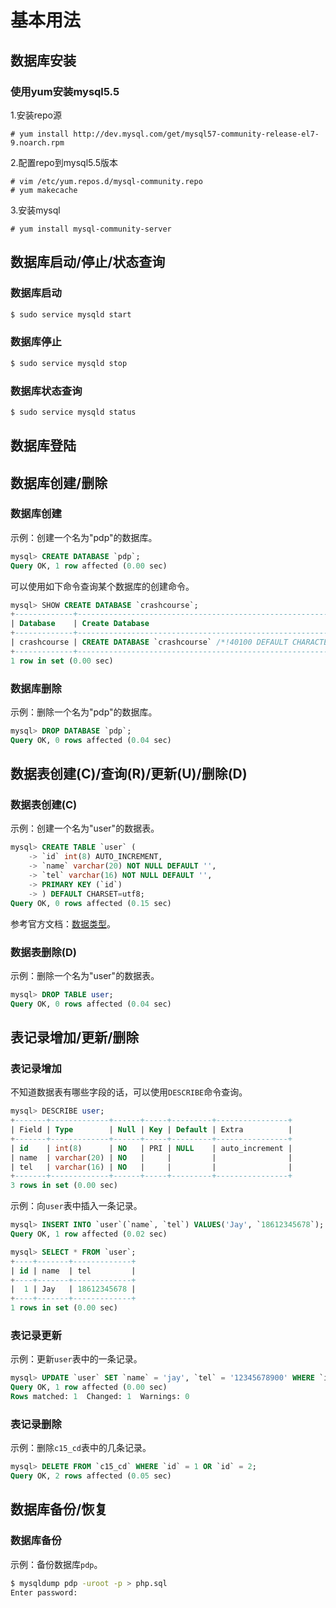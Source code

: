 # 基本用法

## 数据库安装

### 使用yum安装mysql5.5

1.安装repo源
```
# yum install http://dev.mysql.com/get/mysql57-community-release-el7-9.noarch.rpm
```

2.配置repo到mysql5.5版本

```
# vim /etc/yum.repos.d/mysql-community.repo
# yum makecache
```

3.安装mysql

```
# yum install mysql-community-server
```





## 数据库启动/停止/状态查询

### 数据库启动

```bash
$ sudo service mysqld start
```


### 数据库停止

```bash
$ sudo service mysqld stop
```


### 数据库状态查询

```bash
$ sudo service mysqld status
```


## 数据库登陆



## 数据库创建/删除

### 数据库创建

示例：创建一个名为"pdp"的数据库。

```sql
mysql> CREATE DATABASE `pdp`;
Query OK, 1 row affected (0.00 sec)
```

可以使用如下命令查询某个数据库的创建命令。

```sql
mysql> SHOW CREATE DATABASE `crashcourse`;
+-------------+------------------------------------------------------------------------+
| Database    | Create Database                                                        |
+-------------+------------------------------------------------------------------------+
| crashcourse | CREATE DATABASE `crashcourse` /*!40100 DEFAULT CHARACTER SET latin1 */ |
+-------------+------------------------------------------------------------------------+
1 row in set (0.00 sec)
```


### 数据库删除

示例：删除一个名为"pdp"的数据库。

```sql
mysql> DROP DATABASE `pdp`;
Query OK, 0 rows affected (0.04 sec)
```


## 数据表创建(C)/查询(R)/更新(U)/删除(D)

### 数据表创建(C)

示例：创建一个名为"user"的数据表。

```sql
mysql> CREATE TABLE `user` (
    -> `id` int(8) AUTO_INCREMENT,
    -> `name` varchar(20) NOT NULL DEFAULT '',
    -> `tel` varchar(16) NOT NULL DEFAULT '',
    -> PRIMARY KEY (`id`)
    -> ) DEFAULT CHARSET=utf8;
Query OK, 0 rows affected (0.15 sec)
```

参考官方文档：[数据类型](http://dev.mysql.com/doc/refman/5.6/en/data-types.html)。


### 数据表删除(D)

示例：删除一个名为"user"的数据表。

```sql
mysql> DROP TABLE user;
Query OK, 0 rows affected (0.04 sec)
```


## 表记录增加/更新/删除

### 表记录增加

不知道数据表有哪些字段的话，可以使用`DESCRIBE`命令查询。

```sql
mysql> DESCRIBE user;
+-------+-------------+------+-----+---------+----------------+
| Field | Type        | Null | Key | Default | Extra          |
+-------+-------------+------+-----+---------+----------------+
| id    | int(8)      | NO   | PRI | NULL    | auto_increment |
| name  | varchar(20) | NO   |     |         |                |
| tel   | varchar(16) | NO   |     |         |                |
+-------+-------------+------+-----+---------+----------------+
3 rows in set (0.00 sec)
```

示例：向`user`表中插入一条记录。

```sql
mysql> INSERT INTO `user`(`name`, `tel`) VALUES('Jay', `18612345678`);
Query OK, 1 row affected (0.02 sec)
```

```sql
mysql> SELECT * FROM `user`;
+----+-------+-------------+
| id | name  | tel         |
+----+-------+-------------+
|  1 | Jay   | 18612345678 |
+----+-------+-------------+
1 rows in set (0.00 sec)
```


### 表记录更新

示例：更新`user`表中的一条记录。

```sql
mysql> UPDATE `user` SET `name` = 'jay', `tel` = '12345678900' WHERE `id` = 1;
Query OK, 1 row affected (0.00 sec)
Rows matched: 1  Changed: 1  Warnings: 0
```


### 表记录删除

示例：删除`c15_cd`表中的几条记录。

```sql
mysql> DELETE FROM `c15_cd` WHERE `id` = 1 OR `id` = 2;
Query OK, 2 rows affected (0.05 sec)
```


## 数据库备份/恢复

### 数据库备份

示例：备份数据库`pdp`。

```bash
$ mysqldump pdp -uroot -p > php.sql
Enter password: 
```







